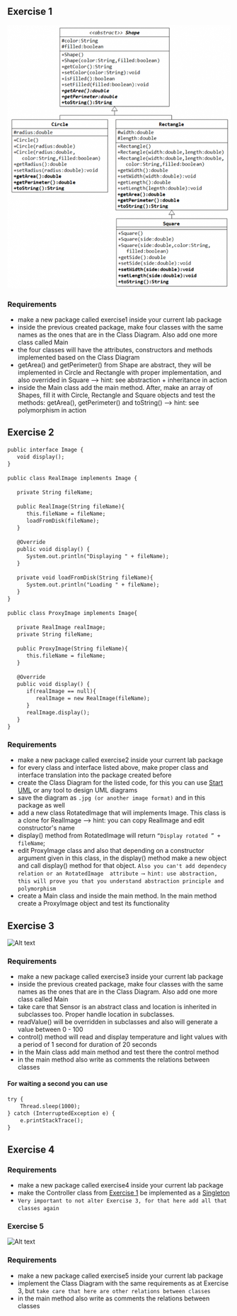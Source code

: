 ## Exercise 1

![Alt text](resources/exerciseoop_shapeabstract.png)

### Requirements

- make a new package called exercise1 inside your current lab package
- inside the previous created package, make four classes with the same names as the ones that are in the Class Diagram. Also add one
  more class called Main
- the four classes will have the attributes, constructors and methods implemented based on the Class Diagram
- getArea() and getPerimeter() from Shape are abstract, they will be implemented in Circle and Rectangle with proper implementation, and
also overrided in Square ⟶ hint: see abstraction + inheritance in action 
- inside the Main class add the main method. After, make an array of Shapes, fill it with Circle, Rectangle and Square objects and test 
  the methods: getArea(), getPerimeter() and toString() ⟶ hint: see polymorphism in action



## Exercise 2

```
public interface Image {
   void display();
}
 
public class RealImage implements Image {
 
   private String fileName;
 
   public RealImage(String fileName){
      this.fileName = fileName;
      loadFromDisk(fileName);
   }
 
   @Override
   public void display() {
      System.out.println("Displaying " + fileName);
   }
 
   private void loadFromDisk(String fileName){
      System.out.println("Loading " + fileName);
   }
}
 
public class ProxyImage implements Image{
 
   private RealImage realImage;
   private String fileName;
 
   public ProxyImage(String fileName){
      this.fileName = fileName;
   }
 
   @Override
   public void display() {
      if(realImage == null){
         realImage = new RealImage(fileName);
      }
      realImage.display();
   }
}
````

### Requirements

- make a new package called exercise2 inside your current lab package
- for every class and interface listed above, make proper class and interface translation into the package created before
- create the Class Diagram for the listed code, for this you can use [Start UML](https://staruml.io/) or any tool to design UML diagrams
- save the diagram as `.jpg (or another image format)` and in this package as well
- add a new class RotatedImage that will implements Image. This class is a clone for RealImage ⟶ hint: you can copy RealImage
  and edit constructor's name
- display() method from RotatedImage will return ``“Display rotated ” + fileName``;
- edit ProxyImage class and also that depending on a constructor argument given in this class, in the display() method make a new 
  object and call display() method for that object. ``Also you can't add dependecy relation or an RotatedImage 
  attribute ⟶ hint: use abstraction, this will prove you that you understand abstraction principle and polymorphism``
- create a Main class and inside the main method. In the main method create a ProxyImage object and test its functionality



## Exercise 3

![Alt text](resources/rel1.jpg)

### Requirements

- make a new package called exercise3 inside your current lab package
- inside the previous created package, make four classes with the same names as the ones that are in the Class Diagram. Also add
  one more class called Main
- take care that Sensor is an abstract class and location is inherited in subclasses too. Proper handle location in subclasses.
- readValue() will be overridden in subclasses and also will generate a value between 0 - 100
- control() method will read and display temperature and light values with a period of 1 second for duration of 20 seconds
- in the Main class add main method and test there the control method
- in the main method also write as comments the relations between classes 


#### For waiting a second you can use

```
try {
    Thread.sleep(1000);
} catch (InterruptedException e) {
    e.printStackTrace();
}

```



## Exercise 4

### Requirements

- make a new package called exercise4 inside your current lab package
- make the Controller class from [Exercise 1](#exercise-3) be implemented as a [Singleton](http://radumiron.net/doku.php?id=java1:proiectare:dp:singelton)
- `Very important to not alter Exercise 3, for that here add all that classes again`



### Exercise 5

![Alt text](resources/rel2.jpg)

### Requirements

- make a new package called exercise5 inside your current lab package
- implement the Class Diagram with the same requirements as at Exercise 3, but `take care that here are other relations between classes`
- in the main method also write as comments the relations between classes



